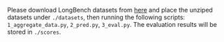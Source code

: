 Please download LongBench datasets from [here](https://huggingface.co/datasets/THUDM/LongBench/resolve/main/data.zip) and place the unziped datasets under  `./datasets`, then running the following scripts: `1_aggregate_data.py`, `2_pred.py`, `3_eval.py`. The evaluation results will be stored in `./scores`.